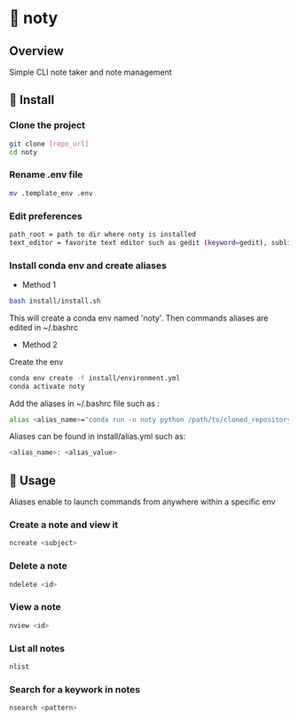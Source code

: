 # :green_book: noty

## Overview

Simple CLI note taker and note management

## :wrench: Install

### Clone the project

```bash
git clone [repo_url]
cd noty
```

### Rename .env file

```bash
mv .template_env .env
```

### Edit preferences

```bash
path_root = path to dir where noty is installed
text_editor = favorite text editor such as gedit (keyword=gedit), sublime-text (keyword=subl)
```

### Install conda env and create aliases

- Method 1

```bash
bash install/install.sh
```

This will create a conda env named 'noty'. Then commands aliases are edited in ~/.bashrc

- Method 2

Create the env

```bash
conda env create -f install/environment.yml
conda activate noty
```

Add the aliases in ~/.bashrc file such as :

```bash
alias <alias_name>="conda run -n noty python /path/to/cloned_repository/run.py <alias_value>"
```

Aliases can be found in install/alias.yml such as:

```bash
<alias_name>: <alias_value>
```

## :rocket: Usage

Aliases enable to launch commands from anywhere within a specific env

### Create a note and view it

```bash
ncreate <subject>
```

### Delete a note

```bash
ndelete <id>
```

### View a note

```bash
nview <id>
```

### List all notes

```bash
nlist
```

### Search for a keywork in notes

```bash
nsearch <pattern>
```
